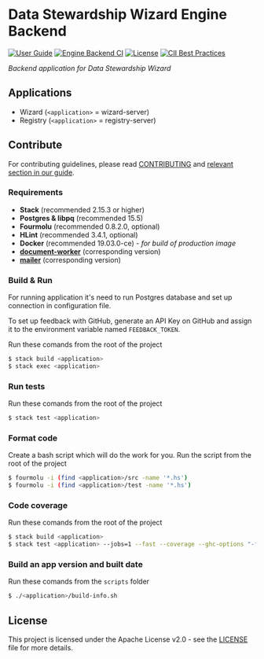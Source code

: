 # Data Stewardship Wizard Engine Backend

[![User Guide](https://img.shields.io/badge/docs-User%20Guide-informational)](https://guide.ds-wizard.org)
[![Engine Backend CI](https://github.com/ds-wizard/engine-backend/actions/workflows/build.yml/badge.svg?branch=main)](https://github.com/ds-wizard/engine-backend/actions/workflows/build.yml)
[![License](https://img.shields.io/github/license/ds-wizard/engine-backend)](LICENSE)
[![CII Best Practices](https://bestpractices.coreinfrastructure.org/projects/4975/badge)](https://bestpractices.coreinfrastructure.org/projects/4975)

*Backend application for Data Stewardship Wizard*

## Applications

- Wizard (`<application>` = wizard-server)
- Registry (`<application>` = registry-server)

## Contribute

For contributing guidelines, please read [CONTRIBUTING](CONTRIBUTING.md) and [relevant section in our guide](https://guide.ds-wizard.org/en/latest/more/development/contributing.html).

### Requirements

 - **Stack** (recommended 2.15.3 or higher)
 - **Postgres & libpq** (recommended 15.5)
 - **Fourmolu** (recommended 0.8.2.0, optional)
 - **HLint** (recommended 3.4.1, optional)
 - **Docker** (recommended 19.03.0-ce) - *for build of production image*
 - [**document-worker**](https://github.com/ds-wizard/engine-tools) (corresponding version)
 - [**mailer**](https://github.com/ds-wizard/engine-tools) (corresponding version)

### Build & Run

For running application it's need to run Postgres database and set up connection in configuration file.

To set up feedback with GitHub, generate an API Key on GitHub and assign it to the environment variable named `FEEDBACK_TOKEN`.

Run these comands from the root of the project

```bash
$ stack build <application>
$ stack exec <application>
```

### Run tests

Run these comands from the root of the project

```bash
$ stack test <application>
```

### Format code

Create a bash script which will do the work for you. Run the script from the root of the project

```bash
$ fourmolu -i (find <application>/src -name '*.hs')
$ fourmolu -i (find <application>/test -name '*.hs')
```

### Code coverage

Run these comands from the root of the project

```bash
$ stack build <application>
$ stack test <application> --jobs=1 --fast --coverage --ghc-options "-fforce-recomp"
```

### Build an app version and built date

Run these comands from the `scripts` folder

```bash
$ ./<application>/build-info.sh
```

## License

This project is licensed under the Apache License v2.0 - see the [LICENSE](LICENSE.md) file for more details.
